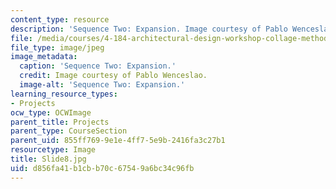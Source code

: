 ```yaml
---
content_type: resource
description: 'Sequence Two: Expansion. Image courtesy of Pablo Wenceslao.'
file: /media/courses/4-184-architectural-design-workshop-collage-method-and-form-spring-2004/d856fa41b1cbb70c67549a6bc34c96fb_Slide8.jpg
file_type: image/jpeg
image_metadata:
  caption: 'Sequence Two: Expansion.'
  credit: Image courtesy of Pablo Wenceslao.
  image-alt: 'Sequence Two: Expansion.'
learning_resource_types:
- Projects
ocw_type: OCWImage
parent_title: Projects
parent_type: CourseSection
parent_uid: 855ff769-9e1e-4ff7-5e9b-2416fa3c27b1
resourcetype: Image
title: Slide8.jpg
uid: d856fa41-b1cb-b70c-6754-9a6bc34c96fb
---
```

